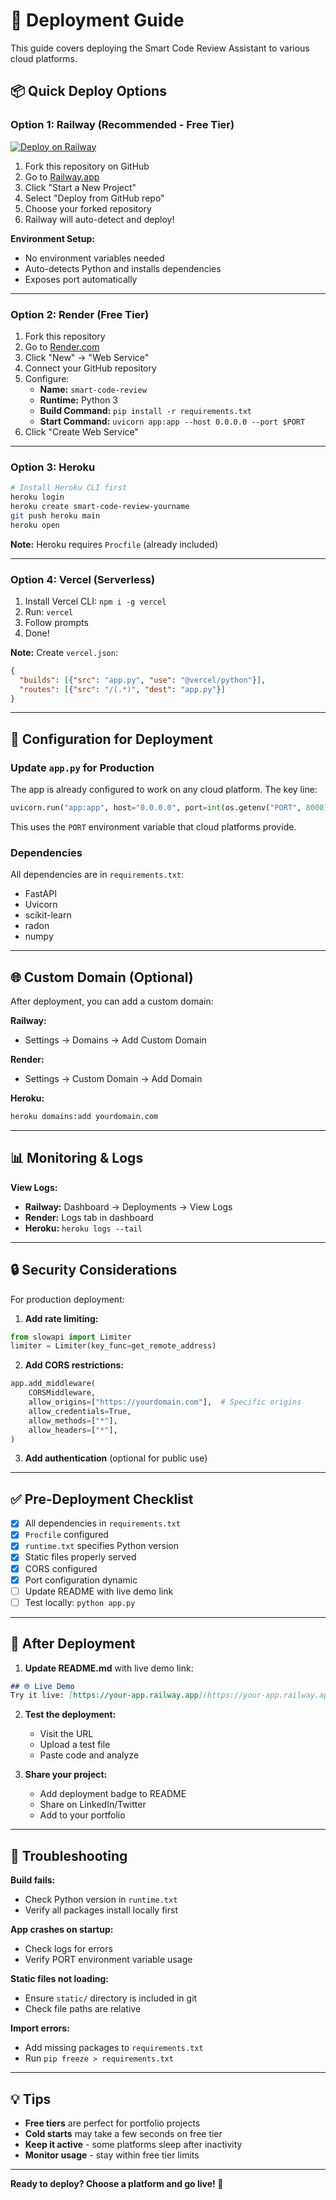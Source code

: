# 🚀 Deployment Guide

This guide covers deploying the Smart Code Review Assistant to various cloud platforms.

## 📦 Quick Deploy Options

### Option 1: Railway (Recommended - Free Tier)

[![Deploy on Railway](https://railway.app/button.svg)](https://railway.app/new)

1. Fork this repository on GitHub
2. Go to [Railway.app](https://railway.app)
3. Click "Start a New Project"
4. Select "Deploy from GitHub repo"
5. Choose your forked repository
6. Railway will auto-detect and deploy!

**Environment Setup:**
- No environment variables needed
- Auto-detects Python and installs dependencies
- Exposes port automatically

---

### Option 2: Render (Free Tier)

1. Fork this repository
2. Go to [Render.com](https://render.com)
3. Click "New" → "Web Service"
4. Connect your GitHub repository
5. Configure:
   - **Name:** `smart-code-review`
   - **Runtime:** Python 3
   - **Build Command:** `pip install -r requirements.txt`
   - **Start Command:** `uvicorn app:app --host 0.0.0.0 --port $PORT`
6. Click "Create Web Service"

---

### Option 3: Heroku

```bash
# Install Heroku CLI first
heroku login
heroku create smart-code-review-yourname
git push heroku main
heroku open
```

**Note:** Heroku requires `Procfile` (already included)

---

### Option 4: Vercel (Serverless)

1. Install Vercel CLI: `npm i -g vercel`
2. Run: `vercel`
3. Follow prompts
4. Done!

**Note:** Create `vercel.json`:
```json
{
  "builds": [{"src": "app.py", "use": "@vercel/python"}],
  "routes": [{"src": "/(.*)", "dest": "app.py"}]
}
```

---

## 🔧 Configuration for Deployment

### Update `app.py` for Production

The app is already configured to work on any cloud platform. The key line:

```python
uvicorn.run("app:app", host="0.0.0.0", port=int(os.getenv("PORT", 8000)))
```

This uses the `PORT` environment variable that cloud platforms provide.

### Dependencies

All dependencies are in `requirements.txt`:
- FastAPI
- Uvicorn
- scikit-learn
- radon
- numpy

---

## 🌐 Custom Domain (Optional)

After deployment, you can add a custom domain:

**Railway:**
- Settings → Domains → Add Custom Domain

**Render:**
- Settings → Custom Domain → Add Domain

**Heroku:**
```bash
heroku domains:add yourdomain.com
```

---

## 📊 Monitoring & Logs

**View Logs:**
- **Railway:** Dashboard → Deployments → View Logs
- **Render:** Logs tab in dashboard
- **Heroku:** `heroku logs --tail`

---

## 🔒 Security Considerations

For production deployment:

1. **Add rate limiting:**
```python
from slowapi import Limiter
limiter = Limiter(key_func=get_remote_address)
```

2. **Add CORS restrictions:**
```python
app.add_middleware(
    CORSMiddleware,
    allow_origins=["https://yourdomain.com"],  # Specific origins
    allow_credentials=True,
    allow_methods=["*"],
    allow_headers=["*"],
)
```

3. **Add authentication** (optional for public use)

---

## ✅ Pre-Deployment Checklist

- [x] All dependencies in `requirements.txt`
- [x] `Procfile` configured
- [x] `runtime.txt` specifies Python version
- [x] Static files properly served
- [x] CORS configured
- [x] Port configuration dynamic
- [ ] Update README with live demo link
- [ ] Test locally: `python app.py`

---

## 🎉 After Deployment

1. **Update README.md** with live demo link:
```markdown
## 🌐 Live Demo
Try it live: [https://your-app.railway.app](https://your-app.railway.app)
```

2. **Test the deployment:**
   - Visit the URL
   - Upload a test file
   - Paste code and analyze

3. **Share your project:**
   - Add deployment badge to README
   - Share on LinkedIn/Twitter
   - Add to your portfolio

---

## 🐛 Troubleshooting

**Build fails:**
- Check Python version in `runtime.txt`
- Verify all packages install locally first

**App crashes on startup:**
- Check logs for errors
- Verify PORT environment variable usage

**Static files not loading:**
- Ensure `static/` directory is included in git
- Check file paths are relative

**Import errors:**
- Add missing packages to `requirements.txt`
- Run `pip freeze > requirements.txt`

---

## 💡 Tips

- **Free tiers** are perfect for portfolio projects
- **Cold starts** may take a few seconds on free tier
- **Keep it active** - some platforms sleep after inactivity
- **Monitor usage** - stay within free tier limits

---

**Ready to deploy? Choose a platform and go live! 🚀**
